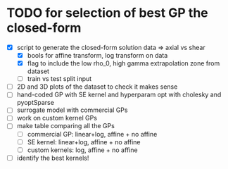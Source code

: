 # TODO for selection of best GP the closed-form

- [x] script to generate the closed-form solution data => axial vs shear
    - [x] bools for affine transform, log transform on data
    - [x] flag to include the low rho_0, high gamma extrapolation zone from dataset
    - [ ] train vs test split input
- [ ] 2D and 3D plots of the dataset to check it makes sense
- [ ] hand-coded GP with SE kernel and hyperparam opt with cholesky and pyoptSparse
- [ ] surrogate model with commercial GPs
- [ ] work on custom kernel GPs
- [ ] make table comparing all the GPs
    - [ ] commercial GP: linear+log, affine + no affine
    - [ ] SE kernel: linear+log, affine + no affine
    - [ ] custom kernels: log, affine + no affine
- [ ] identify the best kernels!